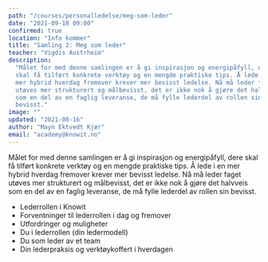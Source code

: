 ```yaml
---
path: "/courses/personalledelse/meg-som-leder"
date: "2021-09-18 09:00"
confirmed: true
location: "Info kommer"
title: "Samling 2: Meg som leder"
teacher: "Vigdis Austrheim"
description:
  "Målet for med denne samlingen er å gi inspirasjon og energipåfyll, dere
  skal få tilført konkrete verktøy og en mengde praktiske tips. Å lede på i en
  mer hybrid hverdag fremover krever mer bevisst ledelse. Nå må leder faget
  utøves mer strukturert og målbevisst, det er ikke nok å gjøre det halvveis
  som en del av en faglig leveranse, de må fylle lederdel av rollen sin
  bevisst."
image: ""
updated: "2021-08-16"
author: "Mayn Ektvedt Kjær"
email: "academy@knowit.no"
---
```


Målet for med denne samlingen er å gi inspirasjon og energipåfyll, dere skal
få tilført konkrete verktøy og en mengde praktiske tips. Å lede i en mer
hybrid hverdag fremover krever mer bevisst ledelse. Nå må leder faget utøves
mer strukturert og målbevisst, det er ikke nok å gjøre det halvveis som en del
av en faglig leveranse, de må fylle lederdel av rollen sin bevisst.

- Lederrollen i Knowit
- Forventninger til lederrollen i dag og fremover
- Utfordringer og muligheter
- Du i lederrollen (din ledermodell)
- Du som leder av et team
- Din lederpraksis og verktøykoffert i hverdagen
